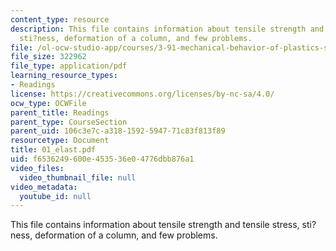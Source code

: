 ```yaml
---
content_type: resource
description: This file contains information about tensile strength and tensile stress,
  sti?ness, deformation of a column, and few problems.
file: /ol-ocw-studio-app/courses/3-91-mechanical-behavior-of-plastics-spring-2007/f6536249600e453536e04776dbb876a1_01_elast.pdf
file_size: 322962
file_type: application/pdf
learning_resource_types:
- Readings
license: https://creativecommons.org/licenses/by-nc-sa/4.0/
ocw_type: OCWFile
parent_title: Readings
parent_type: CourseSection
parent_uid: 106c3e7c-a318-1592-5947-71c83f813f89
resourcetype: Document
title: 01_elast.pdf
uid: f6536249-600e-4535-36e0-4776dbb876a1
video_files:
  video_thumbnail_file: null
video_metadata:
  youtube_id: null
---
```

This file contains information about tensile strength and tensile stress, sti?ness, deformation of a column, and few problems.